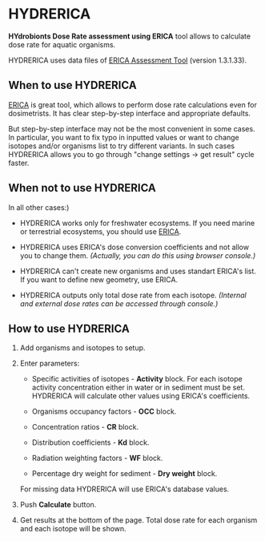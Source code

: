 # HYDRERICA

**HYdrobionts Dose Rate assessment using ERICA** tool allows to calculate dose rate for aquatic organisms.

HYDRERICA uses data files of [ERICA Assessment Tool](http://erica-tool.com/) (version 1.3.1.33).

## When to use HYDRERICA

[ERICA](http://erica-tool.com/) is great tool, which allows to perform dose rate calculations even for dosimetrists. It has clear step-by-step interface and appropriate defaults.

But step-by-step interface may not be the most convenient in some cases. In particular, you want to fix typo in inputted values or want to change isotopes and/or organisms list to try different variants. In such cases HYDRERICA allows you to go through "change settings -> get result" cycle faster.

## When not to use HYDRERICA

In all other cases:)

- HYDRERICA works only for freshwater ecosystems. If you need marine or terrestrial ecosystems, you should use [ERICA](http://erica-tool.com/).

- HYDRERICA uses ERICA's dose conversion coefficients and not allow you to change them. *(Actually, you can do this using browser console.)*

- HYDRERICA can't create new organisms and uses standart ERICA's list. If you want to define new geometry, use ERICA.

- HYDRERICA outputs only total dose rate from each isotope. *(Internal and external dose rates can be accessed through console.)*

## How to use HYDRERICA

1. Add organisms and isotopes to setup.

2. Enter parameters:

    - Specific activities of isotopes - **Activity** block. For each isotope activity concentration either in water or in sediment must be set. HYDRERICA will calculate other values using ERICA's coefficients.

    - Organisms occupancy factors - **OCC** block.

    - Concentration ratios - **CR** block.

    - Distribution coefficients - **Kd** block.

    - Radiation weighting factors - **WF** block.

    - Percentage dry weight for sediment - **Dry weight** block.

    For missing data HYDRERICA will use ERICA's database values.

3. Push **Calculate** button.

4. Get results at the bottom of the page. Total dose rate for each organism and each isotope will be shown.
